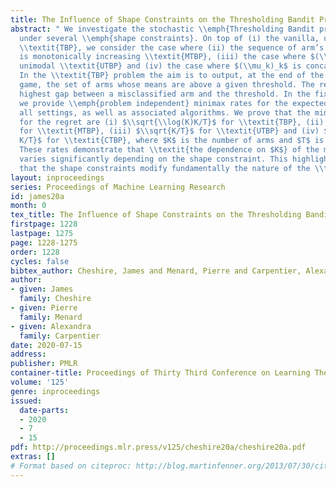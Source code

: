 ```yaml
---
title: The Influence of Shape Constraints on the Thresholding Bandit Problem
abstract: " We investigate the stochastic \\emph{Thresholding Bandit problem} (\\textit{TBP})
  under several \\emph{shape constraints}. On top of (i) the vanilla, unstructured
  \\textit{TBP}, we consider the case where (ii) the sequence of arm’s means $(\\mu_k)_k$
  is monotonically increasing \\textit{MTBP}, (iii) the case where $(\\mu_k)_k$ is
  unimodal \\textit{UTBP} and (iv) the case where $(\\mu_k)_k$ is concave \\textit{CTBP}.
  In the \\textit{TBP} problem the aim is to output, at the end of the sequential
  game, the set of arms whose means are above a given threshold. The regret is the
  highest gap between a misclassified arm and the threshold. In the fixed budget setting,
  we provide \\emph{problem independent} minimax rates for the expected regret in
  all settings, as well as associated algorithms. We prove that the minimax rates
  for the regret are (i) $\\sqrt{\\log(K)K/T}$ for \\textit{TBP}, (ii) $\\sqrt{\\log(K)/T}$
  for \\textit{MTBP}, (iii) $\\sqrt{K/T}$ for \\textit{UTBP} and (iv) $\\sqrt{\\log\\log
  K/T}$ for \\textit{CTBP}, where $K$ is the number of arms and $T$ is the budget.
  These rates demonstrate that \\textit{the dependence on $K$} of the minimax regret
  varies significantly depending on the shape constraint. This highlights the fact
  that the shape constraints modify fundamentally the nature of the \\textit{TBP}."
layout: inproceedings
series: Proceedings of Machine Learning Research
id: james20a
month: 0
tex_title: The Influence of Shape Constraints on the Thresholding Bandit Problem
firstpage: 1228
lastpage: 1275
page: 1228-1275
order: 1228
cycles: false
bibtex_author: Cheshire, James and Menard, Pierre and Carpentier, Alexandra
author:
- given: James
  family: Cheshire
- given: Pierre
  family: Menard
- given: Alexandra
  family: Carpentier
date: 2020-07-15
address: 
publisher: PMLR
container-title: Proceedings of Thirty Third Conference on Learning Theory
volume: '125'
genre: inproceedings
issued:
  date-parts:
  - 2020
  - 7
  - 15
pdf: http://proceedings.mlr.press/v125/cheshire20a/cheshire20a.pdf
extras: []
# Format based on citeproc: http://blog.martinfenner.org/2013/07/30/citeproc-yaml-for-bibliographies/
---
```

